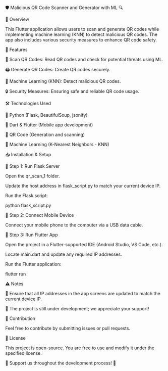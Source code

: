 🛡️ Malicious QR Code Scanner and Generator with ML 🔍

🚀 Overview

This Flutter application allows users to scan and generate QR codes while implementing machine learning (KNN) to detect malicious QR codes. The app also includes various security measures to enhance QR code safety.

🎯 Features

📸 Scan QR Codes: Read QR codes and check for potential threats using ML.

🖨️ Generate QR Codes: Create QR codes securely.

🤖 Machine Learning (KNN): Detect malicious QR codes.

🔒 Security Measures: Ensuring safe and reliable QR code usage.

🛠️ Technologies Used

🐍 Python (Flask, BeautifulSoup, jsonify)

🎯 Dart & Flutter (Mobile app development)

📡 QR Code (Generation and scanning)

🤖 Machine Learning (K-Nearest Neighbors - KNN)

📥 Installation & Setup

🏁 Step 1: Run Flask Server

Open the qr_scan_1 folder.

Update the host address in flask_script.py to match your current device IP.

Run the Flask script:

python flask_script.py

🔌 Step 2: Connect Mobile Device

Connect your mobile phone to the computer via a USB data cable.

📲 Step 3: Run Flutter App

Open the project in a Flutter-supported IDE (Android Studio, VS Code, etc.).

Locate main.dart and update any required IP addresses.

Run the Flutter application:

flutter run

⚠️ Notes

📝 Ensure that all IP addresses in the app screens are updated to match the current device IP.

🚧 The project is still under development; we appreciate your support!

🤝 Contribution

Feel free to contribute by submitting issues or pull requests.

📜 License

This project is open-source. You are free to use and modify it under the specified license.

🙏 Support us throughout the development process! 🚀

